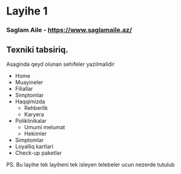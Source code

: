# Layihe 1

### Saglam Aile - https://www.saglamaile.az/

## Texniki tabsiriq.

  Asaginda qeyd olunan sehifeler yazilmalidir  
  
- Home
- Muayineler
- Filiallar
- Simptomlar
- Haqqimizda
  - Rehberlik
  - Karyera  
- Poliklinikalar
  - Umumi melumat
  - Hekimler  
- Simptomlar
- Loyalliq kartlari
- Check-up paketlər

PS. Bu layihe tek layiheni tek isleyen telebeler ucun nezerde tutulub



